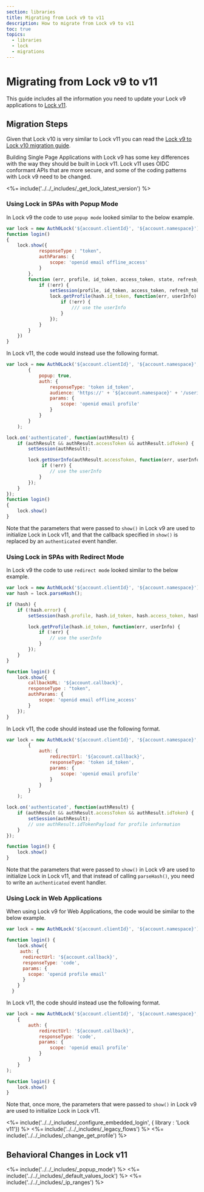 ```yaml
---
section: libraries
title: Migrating from Lock v9 to v11
description: How to migrate from Lock v9 to v11
toc: true
topics:
  - libraries
  - lock
  - migrations
---
```

# Migrating from Lock v9 to v11

This guide includes all the information you need to update your Lock v9 applications to [Lock v11](/libraries/lock).

## Migration Steps

Given that Lock v10 is very similar to Lock v11 you can read the [Lock v9 to Lock v10 migration guide](/libraries/lock/v10/migration-guide).

Building Single Page Applications with Lock v9 has some key differences with the way they should be built in Lock v11. Lock v11 uses OIDC conformant APIs that are more secure, and some of the coding patterns with Lock v9 need to be changed.

<%= include('../../_includes/_get_lock_latest_version') %>

### Using Lock in SPAs with Popup Mode

In Lock v9 the code to use `popup mode` looked similar to the below example.

```js
var lock = new Auth0Lock('${account.clientId}', '${account.namespace}');
function login()
{
    lock.show({
            responseType : "token",
            authParams: {
                scope: 'openid email offline_access'
            }
        },
        function (err, profile, id_token, access_token, state, refresh_token) {
            if (!err) {
                setSession(profile, id_token, access_token, refresh_token);
                lock.getProfile(hash.id_token, function(err, userInfo) {
                    if (!err) {
                        /// use the userInfo
                    }
                });
            }
        }
    })
}
```

In Lock v11, the code would instead use the following format.

```js
var lock = new Auth0Lock('${account.clientId}', '${account.namespace}', {
        {
            popup: true,
            auth: {
                responseType: 'token id_token',
                audience: 'https://' + '${account.namespace}' + '/userinfo',
                params: {
                    scope: 'openid email profile'
                }
            }
        }
    );

lock.on('authenticated', function(authResult) {
    if (authResult && authResult.accessToken && authResult.idToken) {
        setSession(authResult);

        lock.getUserInfo(authResult.accessToken, function(err, userInfo) {
             if (!err) {
                // use the userInfo
            }
        });
    }
});
function login()
{
    lock.show()
}
```

Note that the parameters that were passed to `show()` in Lock v9 are used to initialize Lock in Lock v11, and that the callback specified in `show()` is replaced by an `authenticated` event handler. 

### Using Lock in SPAs with Redirect Mode

In Lock v9 the code to use `redirect mode` looked similar to the below example.

```js
var lock = new Auth0Lock('${account.clientId}', '${account.namespace}');
var hash = lock.parseHash();

if (hash) {
    if (!hash.error) {
        setSession(hash.profile, hash.id_token, hash.access_token, hash.refresh_token);

        lock.getProfile(hash.id_token, function(err, userInfo) {
            if (!err) {
                // use the userInfo
            }
        });
    } 
}

function login() {
    lock.show({
        callbackURL: '${account.callback}',
        responseType : "token",
        authParams: {
            scope: 'openid email offline_access'
        }
    });
}
```

In Lock v11, the code should instead use the following format.

```js
var lock = new Auth0Lock('${account.clientId}', '${account.namespace}', {
        {
            auth: {
                redirectUrl: '${account.callback}',
                responseType: 'token id_token',
                params: {
                    scope: 'openid email profile'
                }
            }
        }
    );

lock.on('authenticated', function(authResult) {
    if (authResult && authResult.accessToken && authResult.idToken) {
        setSession(authResult);
        // use authResult.idTokenPayload for profile information
    }
});

function login() {
    lock.show()
}
```

Note that the parameters that were passed to `show()` in Lock v9 are used to initialize Lock in Lock v11, and that instead of calling `parseHash()`, you need to write an `authenticated` event handler.

### Using Lock in Web Applications

When using Lock v9 for Web Applications, the code would be similar to the below example.

```js
var lock = new Auth0Lock('${account.clientId}', '${account.namespace}');

function login() {
    lock.show({
     auth: {
      redirectUrl: '${account.callback}',
      responseType: 'code',
      params: {
        scope: 'openid profile email' 
      }
    }
  }
```

In Lock v11, the code should instead use the following format.

```js
var lock = new Auth0Lock('${account.clientId}', '${account.namespace}', {
    {
        auth: {
            redirectUrl: '${account.callback}',
            responseType: 'code',
            params: {
                scope: 'openid email profile'
            }
        }
    }
);

function login() {
    lock.show()
}
```

Note that, once more, the parameters that were passed to `show()` in Lock v9 are used to initialize Lock in Lock v11.

<%= include('../../_includes/_configure_embedded_login', { library : 'Lock v11'}) %>
<%= include('../../_includes/_legacy_flows') %>
<%= include('../../_includes/_change_get_profile') %>

## Behavioral Changes in Lock v11

<%= include('../../_includes/_popup_mode') %>
<%= include('../../_includes/_default_values_lock') %>
<%= include('../../_includes/_ip_ranges') %>
